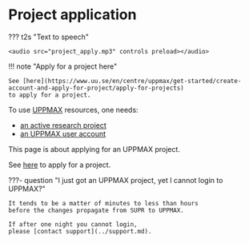 # Project application

??? t2s "Text to speech"

    <audio src="project_apply.mp3" controls preload></audio>

!!! note "Apply for a project here"

    See [here](https://www.uu.se/en/centre/uppmax/get-started/create-account-and-apply-for-project/apply-for-projects)
    to apply for a project.

To use [UPPMAX](../cluster_guides/uppmax.md) resources, one needs:

- [an active research project](project.md)
- [an UPPMAX user account](user_account.md)

This page is about applying for an UPPMAX project.

See [here](https://www.uu.se/en/centre/uppmax/get-started/create-account-and-apply-for-project/apply-for-projects) to apply for a project.

???- question "I just got an UPPMAX project, yet I cannot login to UPPMAX?"

    It tends to be a matter of minutes to less than hours
    before the changes propagate from SUPR to UPPMAX.

    If after one night you cannot login,
    please [contact support](../support.md).
